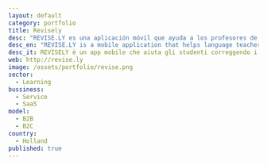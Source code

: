 ```yaml
---
layout: default
category: portfolio
title: Revisely
desc: "REVISE.LY es una aplicación móvil que ayuda a los profesores de idiomas corregir textos: mejor feedback para los estudiantes y estudios comparativos para los gestores"
desc_en: "REVISE.LY is a mobile application that helps language teachers to correct texts: provide a better feedback to students and comparative studies for managers."
desc_it: REVISELY è un app mobile che aiuta gli studenti correggendo i loro testi, fornendo commenti e osservazioni.
web: http://revise.ly
image: /assets/portfolio/revise.png
sector: 
  - Learning
bussiness: 
  - Service
  - SaaS
model:
  - B2B
  - B2C
country: 
  - Holland
published: true
---
```

